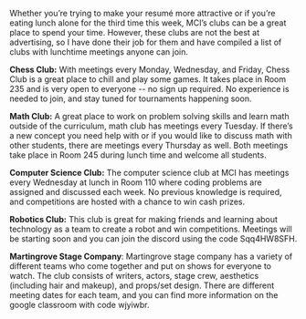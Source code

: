

Whether you’re trying to make your resumé more attractive or if you’re
eating lunch alone for the third time this week, MCI’s clubs can be a
great place to spend your time. However, these clubs are not the best at
advertising, so I have done their job for them and have compiled a list
of clubs with lunchtime meetings anyone can join.

**Chess Club:** With meetings every Monday, Wednesday, and Friday, Chess
Club is a great place to chill and play some games. It takes place in
Room 235 and is very open to everyone -- no sign up required. No
experience is needed to join, and stay tuned for tournaments happening
soon.

**Math Club:** A great place to work on problem solving skills and learn
math outside of the curriculum, math club has meetings every Tuesday. If
there’s a new concept you need help with or if you would like to discuss
math with other students, there are meetings every Thursday as well.
Both meetings take place in Room 245 during lunch time and welcome all
students.

**Computer Science Club:** The computer science club at MCI has meetings
every Wednesday at lunch in Room 110 where coding problems are assigned
and discussed each week. No previous knowledge is required, and
competitions are hosted with a chance to win cash prizes.

**Robotics Club:** This club is great for making friends and learning
about technology as a team to create a robot and win competitions.
Meetings will be starting soon and you can join the discord using the
code Sqq4HW8SFH.

**Martingrove Stage Company**: Martingrove stage company has a variety
of different teams who come together and put on shows for everyone to
watch. The club consists of writers, actors, stage crew, aesthetics
(including hair and makeup), and props/set design. There are different
meeting dates for each team, and you can find more information on the
google classroom with code wjyiwbr.
